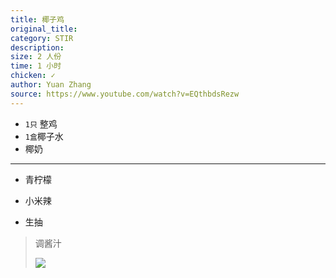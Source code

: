 ```yaml
---
title: 椰子鸡
original_title: 
category: STIR
description: 
size: 2 人份
time: 1 小时 
chicken: ✓
author: Yuan Zhang
source: https://www.youtube.com/watch?v=EQthbdsRezw
---
```




* `1只` 整鸡
* `1盒`椰子水
* 椰奶

---

* 青柠檬

* 小米辣
* 生抽

> 调酱汁
>
> ![](./assets/photos/yeziji.jpg)

